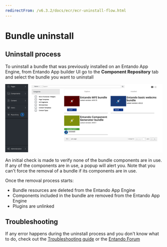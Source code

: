 ```yaml
---
redirectFrom: /v6.3.2/docs/ecr/ecr-uninstall-flow.html
---
```


# Bundle uninstall

## Uninstall process
To uninstall a bundle that was previously installed on an Entando App Engine, from Entando App builder UI go to 
the **Component Repository** tab and select the bundle you want to uninstall

![Uninstall flow](./img/uninstall-bundle.png)

An initial check is made to verify none of the bundle components are in use. 
If any of the components are in use, a popup will alert you. 
Note that you can't force the removal of a bundle if its components are in use.

Once the removal process starts:

- Bundle resources are deleted from the Entando App Engine
- Components included in the bundle are removed from the Entando App Engine
- Plugins are unlinked

## Troubleshooting
If any error happens during the uninstall process and you don't know what to do, 
check out the [Troubleshooting guide](./ecr-troubleshooting-guide.md) or the [Entando Forum](https://forum.entando.org)



